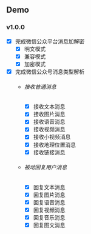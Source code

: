 ## Demo

### v1.0.0
- [x] 完成微信公众平台消息加解密
    - [x] 明文模式
    - [x] 兼容模式
    - [x] 加密模式
- [x] 完成微信公众号消息类型解析
    - ###### 接收普通消息
        - [x] 接收文本消息
        - [x] 接收图片消息
        - [x] 接收语音消息
        - [x] 接收视频消息
        - [x] 接收小视频消息
        - [x] 接收地理位置消息
        - [x] 接收链接消息
    - ###### 被动回复用户消息
        - [x] 回复文本消息
        - [x] 回复图片消息
        - [x] 回复语音消息
        - [x] 回复视频消息
        - [x] 回复音乐消息
        - [x] 回复图文消息
